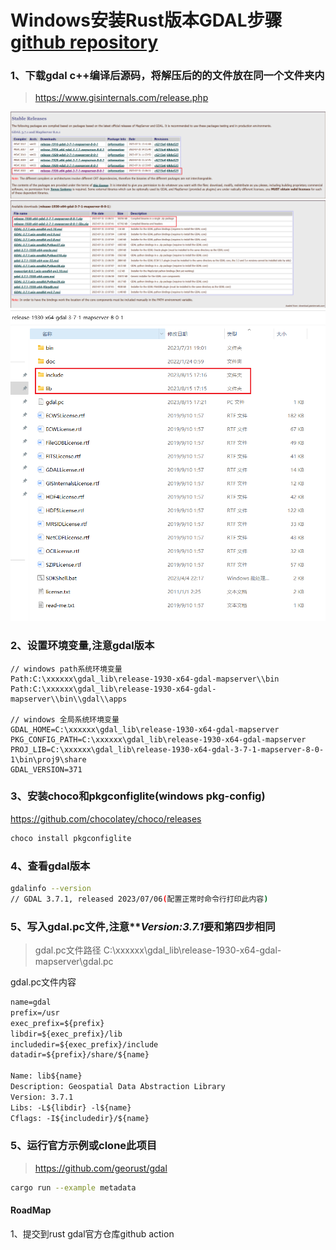 # Windows安装Rust版本GDAL步骤 [github repository](https://github.com/aliothor/Windows-Install-Rust-Gdal-Tutorial)

### 1、下载gdal c++编译后源码，将解压后的的文件放在同一个文件夹内

> https://www.gisinternals.com/release.php

![step 1](./imgs/image.png)
![step 2](./imgs/image-1.png)
![dir file](./imgs/image-2.png)


### 2、设置环境变量,注意gdal版本

```shell
// windows path系统环境变量
Path:C:\xxxxxx\gdal_lib\release-1930-x64-gdal-mapserver\\bin
Path:C:\xxxxxx\gdal_lib\release-1930-x64-gdal-mapserver\\bin\\gdal\\apps

// windows 全局系统环境变量
GDAL_HOME=C:\xxxxxx\gdal_lib\release-1930-x64-gdal-mapserver
PKG_CONFIG_PATH=C:\xxxxxx\gdal_lib\release-1930-x64-gdal-mapserver
PROJ_LIB=C:\xxxxxx\gdal_lib\release-1930-x64-gdal-3-7-1-mapserver-8-0-1\bin\proj9\share
GDAL_VERSION=371
```

### 3、安装choco和pkgconfiglite(windows pkg-config)

https://github.com/chocolatey/choco/releases

```bash
choco install pkgconfiglite
```

### 4、查看gdal版本
```bash
gdalinfo --version
// GDAL 3.7.1, released 2023/07/06(配置正常时命令行打印此内容)
```

### 5、写入gdal.pc文件,注意***Version:3.7.1*要和第四步相同

> gdal.pc文件路径 C:\xxxxxx\gdal_lib\release-1930-x64-gdal-mapserver\gdal.pc

gdal.pc文件内容
```txt
name=gdal
prefix=/usr
exec_prefix=${prefix}
libdir=${exec_prefix}/lib
includedir=${exec_prefix}/include
datadir=${prefix}/share/${name}

Name: lib${name}
Description: Geospatial Data Abstraction Library
Version: 3.7.1
Libs: -L${libdir} -l${name}
Cflags: -I${includedir}/${name}
```

### 5、运行官方示例或clone此项目

> https://github.com/georust/gdal

```bash
cargo run --example metadata
```


#### RoadMap
1、提交到rust gdal官方仓库github action
